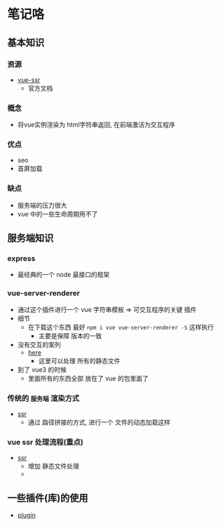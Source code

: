 # 笔记咯

## 基本知识

### 资源
- [vue-ssr](https://ssr.vuejs.org)
  - 官方文档
### 概念
- 将vue实例渲染为 html字符串返回, 在前端激活为交互程序
 
### 优点
- seo
- 首屏加载

### 缺点 
- 服务端的压力很大
- vue 中的一些生命周期用不了

## 服务端知识
###  express
  - 最经典的一个 node 最接口的框架

### vue-server-renderer
- 通过这个插件进行一个 vue 字符串模板 => 可交互程序的关键 插件
- 细节
  - 在下载这个东西 最好 `npm i vue vue-server-renderer -S` 这样执行
    - 主要是保障 版本的一致 
- 没有交互的案列
  - [here](../server/example/01-vue-server-renderer.js)
    - 这里可以处理 所有的静态文件
- 到了 vue3 的时候
  - 里面所有的东西全部 放在了 vue 的包里面了

### 传统的 `服务端` 渲染方式
- [ssr](../server/example/02-express-ssr.js)
  - 通过 路径拼接的方式, 进行一个 文件的动态加载这样

### vue ssr 处理流程(重点)
- [ssr](../server/example/03-ssr.js)
  - 增加 静态文件处理
  - 

## 一些插件(库)的使用
- [plugin](./plugin.md)
